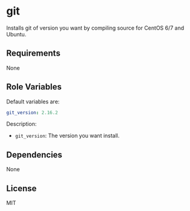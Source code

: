 git
===

Installs git of version you want by compiling source for CentOS 6/7 and Ubuntu.

Requirements
------------

None

Role Variables
--------------

Default variables are:

```yaml
git_version: 2.16.2
```

Description:

- `git_version`: The version you want install.

Dependencies
------------

None

License
-------

MIT
